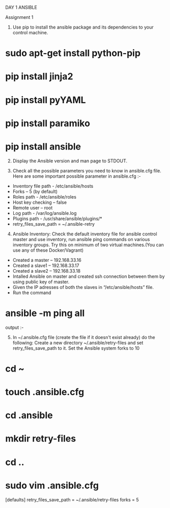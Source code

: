 DAY 1 ANSIBLE

Assignment 1
1. Use pip to install the ansible package and its dependencies to your control machine. 
# sudo apt-get install python-pip
# pip install jinja2
# pip install pyYAML
# pip install paramiko
# pip install ansible














2. Display the Ansible version and man page to STDOUT.
 

3. Check all the possible parameters you need to know in ansible.cfg file. 
Here are some important possible parameter in ansible.cfg :-
- Inventory file path - /etc/ansible/hosts
- Forks – 5 (by default)
- Roles path - /etc/ansible/roles
- Host key checking – false
- Remote user – root
- Log path - /var/log/ansible.log
- Plugins path - /usr/share/ansible/plugins/*
- retry_files_save_path = ~/.ansible-retry

4. Ansible Inventory: Check the default inventory file for ansible control master and use inventory, run ansible ping commands on various inventory groups. Try this on minimum of two virtual machines.(You can use any of these Docker/Vagrant) 

- Created a master – 192.168.33.16
- Created a slave1 – 192.168.33.17
- Created a slave2 – 192.168.33.18
- Intalled Ansible on master and created ssh connection between them by using public key of master.
- Given the IP adresses of both the slaves in “/etc/ansible/hosts” file.
- Run the command
# ansible -m ping all
output :-


5. In ~/.ansible.cfg file (create the file if it doesn't exist already) do the following: 
Create a new directory ~/.ansible/retry-files and set retry_files_save_path to it. 
Set the Ansible system forks to 10 
# cd ~
# touch .ansible.cfg
# cd .ansible
# mkdir retry-files
# cd ..
# sudo vim .ansible.cfg
[defaults]
retry_files_save_path = ~/.ansible/retry-files
forks = 5



